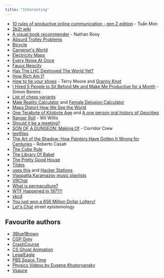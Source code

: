```yaml
---
title: "Interesting"
---
```


- [10 rules of productive online communication - gen Z edition](https://manyonepercents.substack.com/p/productive-online-communication-gen-z) - Tuấn Mon
- [2b2t wiki](https://2b2t.miraheze.org/wiki/Nocom) 
- [A visual book recommender](https://nathanrooy.github.io/posts/2023-04-12/visual-book-recommender/) - Nathan Rooy
- [Absurd Trolley Problems](https://neal.fun/absurd-trolley-problems/)
- [Bicycle](https://ciechanow.ski/bicycle/)
- [Cameron's World](https://www.cameronsworld.net/)
- [Electricity Maps](https://app.electricitymaps.com/map)
- [Every Noise At Once](https://everynoise.com/)
- [Fauux Neocity](https://fauux.neocities.org/)
- [Has The LHC Destroyed The World Yet?](http://hasthelargehadroncolliderdestroyedtheworldyet.com/)
- [How Rich Am I?](https://howrichami.givingwhatwecan.org/how-rich-am-i)
- [How to tie your shoes](https://youtu.be/zAFcV7zuUDA) - Terry Moore and [Granny Knot](https://www.fieggen.com/shoelace/grannyknot.htm)
- [I Hired 5 People to Sit Behind Me and Make Me Productive for a Month](https://simonberens.me/blog/i-hired-5-people) - Simon Berens
- [List of chess variants](https://en.wikipedia.org/wiki/List_of_chess_variants)
- [Male Reality Calculator](https://realitycalc.com/) and [Female Delusion Calculator](https://igotstandardsbro.com/)
- [Maps Distort How We See the World](https://unchartedterritories.tomaspueyo.com/p/maps-distort-how-we-see-the-world)
- [One Terabyte of Kilobyte Age](https://blog.geocities.institute/about) and [A one person oral history of Geocities](https://cohost.org/mcc/post/325362-a-one-person-oral-hi)
- [Ranger Roll](https://youtu.be/KPrATJ-u5Rg) - Wil Willis
- [Should it be a meeting?](https://shoulditbeameeting.com/)
- [SON OF A DUNGEON: Making Of](https://youtu.be/2EXUEj30RKc) - Corridor Crew
- [textfiles](http://web.textfiles.com/)
- [The Art of the Shadow: How Painters Have Gotten It Wrong for Centuries](https://thereader.mitpress.mit.edu/the-art-of-the-shadow-how-painters-have-gotten-it-wrong-for-centuries/) - Roberto Casati
- [The Cube Rule](https://cuberule.com/)
- [The Library Of Babel](https://libraryofbabel.info/)
- [The Pretty Good House](https://www.prettygoodhouse.org/)
- [Tildes](https://tildes.net/)
- [uses this](https://usesthis.com/) and [Hacker Stations](https://hackerstations.com/)
- [Vlaspatta Karamazov music playlists](https://www.youtube.com/@vlaspattakaramazov/videos)
- [VRChat](https://vrchat.com/)
- [What is permaculture?](https://www.permaculturedesignmagazine.com/what-is-permaculture)
- [WTF Happened In 1971?!](https://wtfhappenedin1971.com/)
- [xkcd](https://xkcd.com/)
- [You just won a 656 Million Dollar Lottery!](https://old.reddit.com/r/AskReddit/comments/24vzgl/you_just_won_a_656_million_dollar_lottery_what_do/chba4bf)
- [Let's Chat](https://www.youtube.com/@LetsChat) street epistemology

## Favourite authors

- [3Blue1Brown](https://www.youtube.com/c/3blue1brown)
- [CGP Grey](https://www.youtube.com/@CGPGrey)
- [CrashCourse](https://www.youtube.com/c/crashcourse)
- [CS Ghost Animation](https://www.youtube.com/c/CSGhostAnimation)
- [LegalEagle](https://www.youtube.com/@LegalEagle)
- [PBS Space Time](https://www.youtube.com/c/pbsspacetime)
- [Physics Videos by Eugene Khutoryansky](https://www.youtube.com/user/EugeneKhutoryansky)
- [Vsauce](https://www.youtube.com/@Vsauce)
